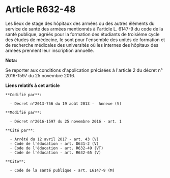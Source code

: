 # Article R632-48

Les lieux de stage des hôpitaux des armées ou des autres éléments du service de santé des armées mentionnés à l'article L.
6147-9 du code de la santé publique, agréés pour la formation des étudiants de troisième cycle des études de médecine, le
sont pour l'ensemble des unités de formation et de recherche médicales des universités où les internes des hôpitaux des
armées prennent leur inscription annuelle.

**Nota:**

Se reporter aux conditions d'application précisées à l'article 2 du décret n° 2016-1597 du 25 novembre 2016.

**Liens relatifs à cet article**

	**Codifié par**:

	  - Décret n°2013-756 du 19 août 2013 -  Annexe (V)

	**Modifié par**:

	  - Décret n°2016-1597 du 25 novembre 2016 - art. 1

	**Cité par**:

	  - Arrêté du 12 avril 2017 - art. 43 (V)
	  - Code de l'éducation - art. D631-2 (V)
	  - Code de l'éducation - art. R632-49 (VT)
	  - Code de l'éducation - art. R632-65 (V)

	**Cite**:

	  - Code de la santé publique - art. L6147-9 (M)
